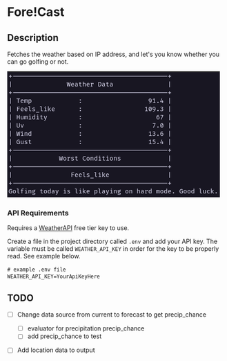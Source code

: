 # Fore!Cast

## Description

Fetches the weather based on IP address, and let's you know whether you can
go golfing or not.

![screenshot](./output.png)

### API Requirements

Requires a [WeatherAPI](https://www.weatherapi.com/) free tier key to use.

Create a file in the project directory called `.env` and add your API key.
The variable must be called `WEATHER_API_KEY` in order for the key to be properly
read. See example below.

```
# example .env file
WEATHER_API_KEY=YourApiKeyHere
```

## TODO

- [ ] Change data source from current to forecast to get precip_chance
    - [ ] evaluator for precipitation precip_chance
    - [ ] add precip_chance to test
- [ ] Add location data to output

